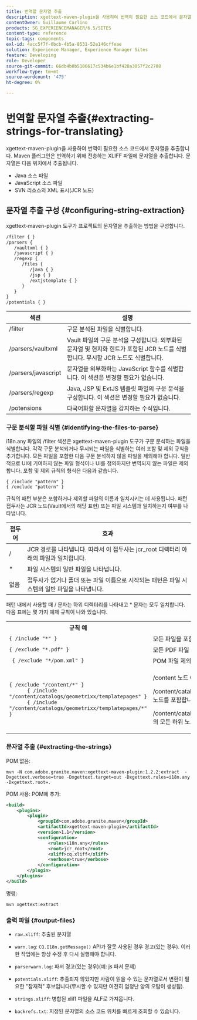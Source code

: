 ```yaml
---
title: 번역할 문자열 추출
description: xgettext-maven-plugin을 사용하여 번역이 필요한 소스 코드에서 문자열을 추출합니다.
contentOwner: Guillaume Carlino
products: SG_EXPERIENCEMANAGER/6.5/SITES
content-type: reference
topic-tags: components
exl-id: 4acc5f7f-0bcb-4b5a-8531-52e146cffeae
solution: Experience Manager, Experience Manager Sites
feature: Developing
role: Developer
source-git-commit: 66db4b0b5106617c534b6e1bf428a3057f2c2708
workflow-type: tm+mt
source-wordcount: '475'
ht-degree: 0%

---
```


# 번역할 문자열 추출{#extracting-strings-for-translating}

xgettext-maven-plugin을 사용하여 번역이 필요한 소스 코드에서 문자열을 추출합니다. Maven 플러그인은 번역하기 위해 전송하는 XLIFF 파일에 문자열을 추출합니다. 문자열은 다음 위치에서 추출됩니다.

* Java 소스 파일
* JavaScript 소스 파일
* SVN 리소스의 XML 표시(JCR 노드)

## 문자열 추출 구성 {#configuring-string-extraction}

xgettext-maven-plugin 도구가 프로젝트의 문자열을 추출하는 방법을 구성합니다.

```xml
/filter { }
/parsers {
   /vaultxml { }
   /javascript { }
   /regexp {
      /files {
         /java { }
         /jsp { }
         /extjstemplate { }
      }
   }
}
/potentials { }
```

| 섹션 | 설명 |
|---|---|
| /filter | 구문 분석된 파일을 식별합니다. |
| /parsers/vaultxml | Vault 파일의 구문 분석을 구성합니다. 외부화된 문자열 및 현지화 힌트가 포함된 JCR 노드를 식별합니다. 무시할 JCR 노드도 식별합니다. |
| /parsers/javascript | 문자열을 외부화하는 JavaScript 함수를 식별합니다. 이 섹션은 변경할 필요가 없습니다. |
| /parsers/regexp | Java, JSP 및 ExtJS 템플릿 파일의 구문 분석을 구성합니다. 이 섹션은 변경할 필요가 없습니다. |
| /potensions | 다국어화할 문자열을 감지하는 수식입니다. |

### 구문 분석할 파일 식별 {#identifying-the-files-to-parse}

i18n.any 파일의 /filter 섹션은 xgettext-maven-plugin 도구가 구문 분석하는 파일을 식별합니다. 각각 구문 분석되거나 무시되는 파일을 식별하는 여러 포함 및 제외 규칙을 추가합니다. 모든 파일을 포함한 다음 구문 분석하지 않을 파일을 제외해야 합니다. 일반적으로 UI에 기여하지 않는 파일 형식이나 UI를 정의하지만 번역되지 않는 파일은 제외합니다. 포함 및 제외 규칙의 형식은 다음과 같습니다.

```
{ /include "pattern" }
{ /exclude "pattern" }
```

규칙의 패턴 부분은 포함하거나 제외할 파일의 이름과 일치시키는 데 사용됩니다. 패턴 접두사는 JCR 노드(Vault에서의 해당 표현) 또는 파일 시스템과 일치하는지 여부를 나타냅니다.

| 접두어 | 효과 |
|---|---|
| / | JCR 경로를 나타냅니다. 따라서 이 접두사는 jcr_root 디렉터리 아래의 파일과 일치합니다. |
| &ast; | 파일 시스템의 일반 파일을 나타냅니다. |
| 없음 | 접두사가 없거나 폴더 또는 파일 이름으로 시작되는 패턴은 파일 시스템의 일반 파일을 나타냅니다. |

패턴 내에서 사용할 때 / 문자는 하위 디렉터리를 나타내고 &ast; 문자는 모두 일치합니다. 다음 표에는 몇 가지 예제 규칙이 나와 있습니다.

<table>
 <tbody>
  <tr>
   <th>규칙 예</th>
   <th>효과</th>
  </tr>
  <tr>
   <td><code>{ /include "*" }</code></td>
   <td>모든 파일을 포함합니다.</td>
  </tr>
  <tr>
   <td><code>{ /exclude "*.pdf" }</code></td>
   <td>모든 PDF 파일 제외</td>
  </tr>
  <tr>
   <td><code> { /exclude "*/pom.xml" }</code></td>
   <td>POM 파일 제외</td>
  </tr>
  <tr>
   <td><code class="code">{ /exclude "/content/*" }
      { /include "/content/catalogs/geometrixx/templatepages" }
      { /include "/content/catalogs/geometrixx/templatepages/*" }</code></td>
   <td><p>/content 노드 아래의 모든 파일을 제외합니다.</p> <p>/content/catalogs/geometrixx/templatepages 노드를 포함합니다.</p> <p>/content/catalogs/geometrixx/templatepages의 모든 하위 노드를 포함합니다.</p> </td>
  </tr>
 </tbody>
</table>

### 문자열 추출  {#extracting-the-strings}

POM 없음:

```shell
mvn -N com.adobe.granite.maven:xgettext-maven-plugin:1.2.2:extract  -Dxgettext.verbose=true -Dxgettext.target=out -Dxgettext.rules=i18n.any -Dxgettext.root=.
```

POM 사용: POM에 추가:

```xml
<build>
    <plugins>
        <plugin>
            <groupId>com.adobe.granite.maven</groupId>
            <artifactId>xgettext-maven-plugin</artifactId>
            <version>1.1</version>
            <configuration>
                <rules>i18n.any</rules>
                <root>jcr_root</root>
                <xliff>cq.xliff</xliff>
                <verbose>true</verbose>
            </configuration>
        </plugin>
    </plugins>
</build>
```

명령:

```shell
mvn xgettext:extract
```

### 출력 파일 {#output-files}

* `raw.xliff`: 추출된 문자열
* `warn.log`: `CQ.I18n.getMessage()` API가 잘못 사용된 경우 경고(있는 경우). 이러한 작업에는 항상 수정 후 다시 실행해야 합니다.

* `parserwarn.log`: 파서 경고(있는 경우)(예: js 파서 문제)
* `potentials.xliff`: 추출되지 않았지만 사람이 읽을 수 있는 문자열로서 변환이 필요한 &quot;잠재적&quot; 후보입니다(무시할 수 있지만 여전히 엄청난 양의 오탐이 생성됨).
* `strings.xliff`: 병합된 xliff 파일을 ALF로 가져옵니다.
* `backrefs.txt`: 지정된 문자열의 소스 코드 위치를 빠르게 조회할 수 있습니다.
